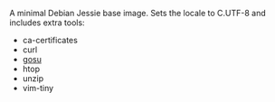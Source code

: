 A minimal Debian Jessie base image.
Sets the locale to C.UTF-8 and includes extra tools:
* ca-certificates
* curl
* [gosu](https://github.com/tianon/gosu)
* htop
* unzip
* vim-tiny
